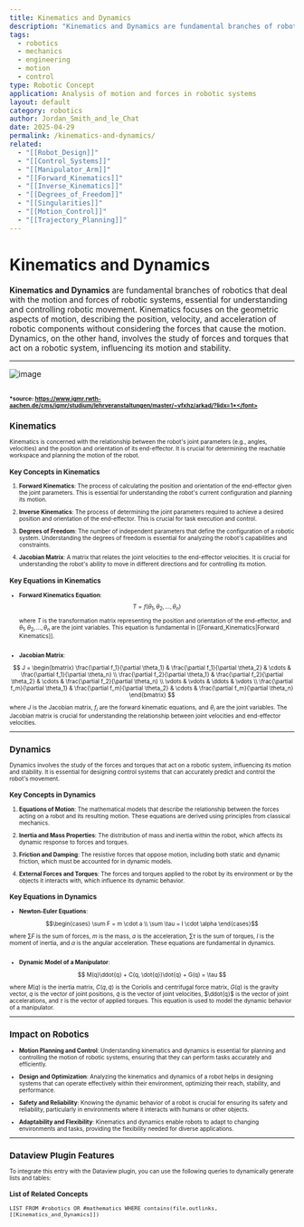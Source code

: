 ```yaml
---
title: Kinematics and Dynamics
description: "Kinematics and Dynamics are fundamental branches of robotics that deal with the motion and forces of robotic systems, essential for understanding and controlling robotic movement."
tags:
  - robotics
  - mechanics
  - engineering
  - motion
  - control
type: Robotic Concept
application: Analysis of motion and forces in robotic systems
layout: default
category: robotics
author: Jordan_Smith_and_le_Chat
date: 2025-04-29
permalink: /kinematics-and-dynamics/
related:
  - "[[Robot_Design]]"
  - "[[Control_Systems]]"
  - "[[Manipulator_Arm]]"
  - "[[Forward_Kinematics]]"
  - "[[Inverse_Kinematics]]"
  - "[[Degrees_of_Freedom]]"
  - "[[Singularities]]"
  - "[[Motion_Control]]"
  - "[[Trajectory_Planning]]"
---
```


# Kinematics and Dynamics

**Kinematics and Dynamics** are fundamental branches of robotics that deal with the motion and forces of robotic systems, essential for understanding and controlling robotic movement. Kinematics focuses on the geometric aspects of motion, describing the position, velocity, and acceleration of robotic components without considering the forces that cause the motion. Dynamics, on the other hand, involves the study of forces and torques that act on a robotic system, influencing its motion and stability.

---
![image](https://github.com/user-attachments/assets/b54b7731-1d42-4dbc-b181-8729df9dd3e8)

<font size=1>*source: https://www.igmr.rwth-aachen.de/cms/igmr/studium/lehrveranstaltungen/master/~vfxhz/arkad/?lidx=1*</font>
---

## Kinematics

Kinematics is concerned with the relationship between the robot's joint parameters (e.g., angles, velocities) and the position and orientation of its end-effector. It is crucial for determining the reachable workspace and planning the motion of the robot.

### Key Concepts in Kinematics

1. **Forward Kinematics**: The process of calculating the position and orientation of the end-effector given the joint parameters. This is essential for understanding the robot's current configuration and planning its motion.

2. **Inverse Kinematics**: The process of determining the joint parameters required to achieve a desired position and orientation of the end-effector. This is crucial for task execution and control.

3. **Degrees of Freedom**: The number of independent parameters that define the configuration of a robotic system. Understanding the degrees of freedom is essential for analyzing the robot's capabilities and constraints.

4. **Jacobian Matrix**: A matrix that relates the joint velocities to the end-effector velocities. It is crucial for understanding the robot's ability to move in different directions and for controlling its motion.

### Key Equations in Kinematics

- **Forward Kinematics Equation**:
  $$T = f(\theta_1, \theta_2, \ldots, \theta_n)$$
  
  where $T$ is the transformation matrix representing the position and orientation of the end-effector, and $\theta_1, \theta_2, \ldots, \theta_n$ are the joint variables. This equation is fundamental in [[Forward_Kinematics|Forward Kinematics]].
  <br></br>

- **Jacobian Matrix**:

$$
J = \begin{bmatrix}
\frac{\partial f_1}{\partial \theta_1} & \frac{\partial f_1}{\partial \theta_2} & \cdots & \frac{\partial f_1}{\partial \theta_n} \\
\frac{\partial f_2}{\partial \theta_1} & \frac{\partial f_2}{\partial \theta_2} & \cdots & \frac{\partial f_2}{\partial \theta_n} \\
\vdots & \vdots & \ddots & \vdots \\
\frac{\partial f_m}{\partial \theta_1} & \frac{\partial f_m}{\partial \theta_2} & \cdots & \frac{\partial f_m}{\partial \theta_n}
\end{bmatrix}
$$
 
  where $J$ is the Jacobian matrix, $f_i$ are the forward kinematic equations, and $\theta_i$ are the joint variables. The Jacobian matrix is crucial for understanding the relationship between joint velocities and end-effector velocities.

---

## Dynamics

Dynamics involves the study of the forces and torques that act on a robotic system, influencing its motion and stability. It is essential for designing control systems that can accurately predict and control the robot's movement.

### Key Concepts in Dynamics

1. **Equations of Motion**: The mathematical models that describe the relationship between the forces acting on a robot and its resulting motion. These equations are derived using principles from classical mechanics.

2. **Inertia and Mass Properties**: The distribution of mass and inertia within the robot, which affects its dynamic response to forces and torques.

3. **Friction and Damping**: The resistive forces that oppose motion, including both static and dynamic friction, which must be accounted for in dynamic models.

4. **External Forces and Torques**: The forces and torques applied to the robot by its environment or by the objects it interacts with, which influence its dynamic behavior.

### Key Equations in Dynamics

- **Newton-Euler Equations**:

$$\begin{cases}
\sum F = m \cdot a \\
\sum \tau = I \cdot \alpha
\end{cases}$$
 
  where $\sum F$ is the sum of forces, $m$ is the mass, $a$ is the acceleration, $\sum \tau$ is the sum of torques, $I$ is the moment of inertia, and $\alpha$ is the angular acceleration. These equations are fundamental in dynamics.
  <br></br>

- **Dynamic Model of a Manipulator**:

$$
M(q)\ddot{q} + C(q, \dot{q})\dot{q} + G(q) = \tau
$$

  where $M(q)$ is the inertia matrix, $C(q, \dot{q})$ is the Coriolis and centrifugal force matrix, $G(q)$ is the gravity vector, $q$ is the vector of joint positions, $\dot{q}$ is the vector of joint velocities, $\ddot{q}$ is the vector of joint accelerations, and $\tau$ is the vector of applied torques. This equation is used to model the dynamic behavior of a manipulator.

---

## Impact on Robotics

- **Motion Planning and Control**: Understanding kinematics and dynamics is essential for planning and controlling the motion of robotic systems, ensuring that they can perform tasks accurately and efficiently.

- **Design and Optimization**: Analyzing the kinematics and dynamics of a robot helps in designing systems that can operate effectively within their environment, optimizing their reach, stability, and performance.

- **Safety and Reliability**: Knowing the dynamic behavior of a robot is crucial for ensuring its safety and reliability, particularly in environments where it interacts with humans or other objects.

- **Adaptability and Flexibility**: Kinematics and dynamics enable robots to adapt to changing environments and tasks, providing the flexibility needed for diverse applications.

---

## Dataview Plugin Features

To integrate this entry with the Dataview plugin, you can use the following queries to dynamically generate lists and tables:

### List of Related Concepts
```dataview
LIST FROM #robotics OR #mathematics WHERE contains(file.outlinks, [[Kinematics_and_Dynamics]])

